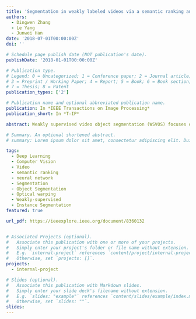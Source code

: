 ```yaml
---
title: 'Segmentation in weakly labeled videos via a semantic ranking and optical warping network.'
authors:
  - Dingwen Zhang
  - Le Yang
  - Junwei Han
date: '2018-07-01T00:00:00Z'
doi: ''

# Schedule page publish date (NOT publication's date).
publishDate: '2018-01-01T00:00:00Z'

# Publication type.
# Legend: 0 = Uncategorized; 1 = Conference paper; 2 = Journal article;
# 3 = Preprint / Working Paper; 4 = Report; 5 = Book; 6 = Book section;
# 7 = Thesis; 8 = Patent
publication_types: ['2']

# Publication name and optional abbreviated publication name.
publication: In *IEEE Transactions on Image Processing*
publication_short: In *T-IP*

abstract: Weakly supervised video object segmentation (WSVOS) focuses on generating pixel-level object masks for videos only tagged with class labels, which is an essential yet challenging task. For WSVOS, the algorithm is just aware of rough category information rather than the concrete object size and location cues, besides it lacks reliable annotated exemplars to learn temporal evolution in the investigated videos. Basically, there are three challenging factors which may influence the performance of WSVOS foreground object discovery in each frame, coarse object semantic consistency within each video, and fine-grained segmentation smoothness within neighbor frames. In this paper, we establish a semantic ranking and optical warping network to simultaneously solve these three challenges in a unified framework. For the first challenge, we apply the still image saliency detection method and discover the foreground object for each frame via a segmentation network. Due to the huge discrepancies between the image saliency and the video object segmentation, we step further and propose two subnetworks to solve the other two challenges. For the second one, we propose an attentive semantic ranking subnetwork to mine video-level tags, which can learn discriminative features for semantic ranking and lead to semantic consistent segmentation masks. For the third one, we propose an optical flow warping subnetwork to constrain fine-grained segmentation smoothness within neighbor frames, which can suppress the large deformation and thus obtain smooth object boundaries for adjacent frames. Experiments on two benchmark data sets, i.e., DAVIS data set and YouTube-Objects data set, demonstrate the effectiveness of the proposed approach for segmenting out video objects under weak supervision.

# Summary. An optional shortened abstract.
# summary: Lorem ipsum dolor sit amet, consectetur adipiscing elit. Duis posuere tellus ac convallis placerat. Proin tincidunt magna sed ex sollicitudin condimentum.

tags:
  - Deep Learning
  - Computer Vision
  - Video
  - semantic ranking
  - neural network
  - Segmentation
  - Object Segmentation
  - Optical warping
  - Weakly-supervised
  - Instance Segmentation
featured: true

url_pdf: https://ieeexplore.ieee.org/document/8360132


# Associated Projects (optional).
#   Associate this publication with one or more of your projects.
#   Simply enter your project's folder or file name without extension.
#   E.g. `internal-project` references `content/project/internal-project/index.md`.
#   Otherwise, set `projects: []`.
projects:
  - internal-project

# Slides (optional).
#   Associate this publication with Markdown slides.
#   Simply enter your slide deck's filename without extension.
#   E.g. `slides: "example"` references `content/slides/example/index.md`.
#   Otherwise, set `slides: ""`.
slides:
---
```

